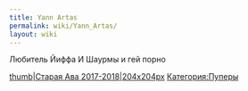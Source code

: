 ```yaml
---
title: Yann Artas
permalink: wiki/Yann_Artas/
layout: wiki
---
```


Любитель Йиффа И Шаурмы и гей порно

[thumb\|Старая Ава 2017-2018\|204x204px](Файл:Шаурма.jpg "wikilink")
[Категория:Пуперы](Категория:Пуперы "wikilink")
